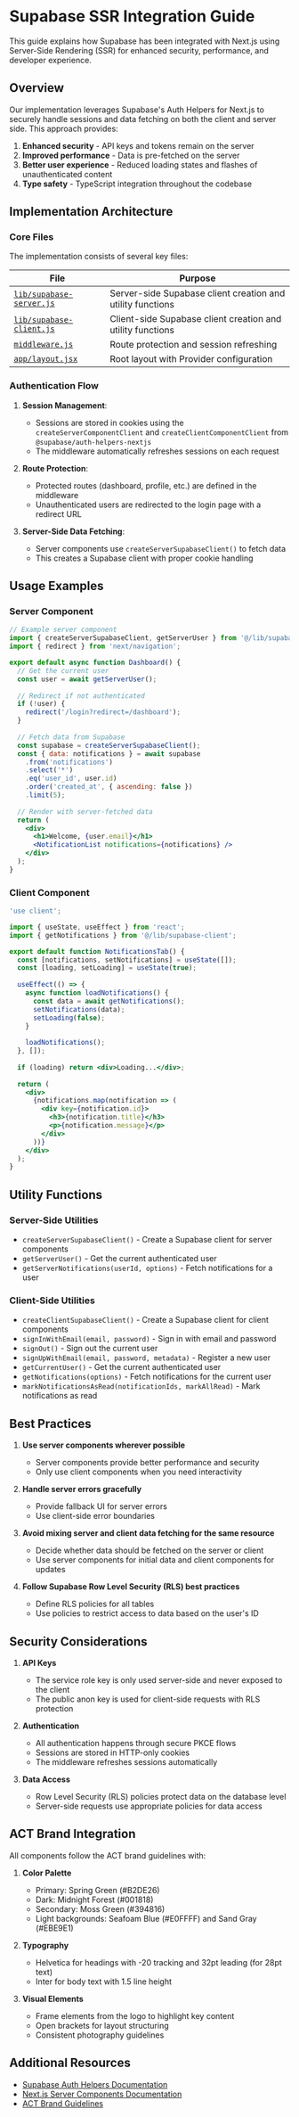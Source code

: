# Supabase SSR Integration Guide

This guide explains how Supabase has been integrated with Next.js using Server-Side Rendering (SSR) for enhanced security, performance, and developer experience.

## Overview

Our implementation leverages Supabase's Auth Helpers for Next.js to securely handle sessions and data fetching on both the client and server side. This approach provides:

1. **Enhanced security** - API keys and tokens remain on the server
2. **Improved performance** - Data is pre-fetched on the server
3. **Better user experience** - Reduced loading states and flashes of unauthenticated content
4. **Type safety** - TypeScript integration throughout the codebase

## Implementation Architecture

### Core Files

The implementation consists of several key files:

| File | Purpose |
|------|---------|
| [`lib/supabase-server.js`](../lib/supabase-server.js) | Server-side Supabase client creation and utility functions |
| [`lib/supabase-client.js`](../lib/supabase-client.js) | Client-side Supabase client creation and utility functions |
| [`middleware.js`](../middleware.js) | Route protection and session refreshing |
| [`app/layout.jsx`](../app/layout.jsx) | Root layout with Provider configuration |

### Authentication Flow

1. **Session Management**:
   - Sessions are stored in cookies using the `createServerComponentClient` and `createClientComponentClient` from `@supabase/auth-helpers-nextjs`
   - The middleware automatically refreshes sessions on each request

2. **Route Protection**:
   - Protected routes (dashboard, profile, etc.) are defined in the middleware
   - Unauthenticated users are redirected to the login page with a redirect URL

3. **Server-Side Data Fetching**:
   - Server components use `createServerSupabaseClient()` to fetch data
   - This creates a Supabase client with proper cookie handling

## Usage Examples

### Server Component

```jsx
// Example server component
import { createServerSupabaseClient, getServerUser } from '@/lib/supabase-server';
import { redirect } from 'next/navigation';

export default async function Dashboard() {
  // Get the current user
  const user = await getServerUser();
  
  // Redirect if not authenticated
  if (!user) {
    redirect('/login?redirect=/dashboard');
  }
  
  // Fetch data from Supabase
  const supabase = createServerSupabaseClient();
  const { data: notifications } = await supabase
    .from('notifications')
    .select('*')
    .eq('user_id', user.id)
    .order('created_at', { ascending: false })
    .limit(5);
  
  // Render with server-fetched data
  return (
    <div>
      <h1>Welcome, {user.email}</h1>
      <NotificationList notifications={notifications} />
    </div>
  );
}
```

### Client Component

```jsx
'use client';

import { useState, useEffect } from 'react';
import { getNotifications } from '@/lib/supabase-client';

export default function NotificationsTab() {
  const [notifications, setNotifications] = useState([]);
  const [loading, setLoading] = useState(true);
  
  useEffect(() => {
    async function loadNotifications() {
      const data = await getNotifications();
      setNotifications(data);
      setLoading(false);
    }
    
    loadNotifications();
  }, []);
  
  if (loading) return <div>Loading...</div>;
  
  return (
    <div>
      {notifications.map(notification => (
        <div key={notification.id}>
          <h3>{notification.title}</h3>
          <p>{notification.message}</p>
        </div>
      ))}
    </div>
  );
}
```

## Utility Functions

### Server-Side Utilities

- `createServerSupabaseClient()` - Create a Supabase client for server components
- `getServerUser()` - Get the current authenticated user
- `getServerNotifications(userId, options)` - Fetch notifications for a user

### Client-Side Utilities

- `createClientSupabaseClient()` - Create a Supabase client for client components
- `signInWithEmail(email, password)` - Sign in with email and password
- `signOut()` - Sign out the current user
- `signUpWithEmail(email, password, metadata)` - Register a new user
- `getCurrentUser()` - Get the current authenticated user
- `getNotifications(options)` - Fetch notifications for the current user
- `markNotificationsAsRead(notificationIds, markAllRead)` - Mark notifications as read

## Best Practices

1. **Use server components wherever possible**
   - Server components provide better performance and security
   - Only use client components when you need interactivity

2. **Handle server errors gracefully**
   - Provide fallback UI for server errors
   - Use client-side error boundaries

3. **Avoid mixing server and client data fetching for the same resource**
   - Decide whether data should be fetched on the server or client
   - Use server components for initial data and client components for updates

4. **Follow Supabase Row Level Security (RLS) best practices**
   - Define RLS policies for all tables
   - Use policies to restrict access to data based on the user's ID

## Security Considerations

1. **API Keys**
   - The service role key is only used server-side and never exposed to the client
   - The public anon key is used for client-side requests with RLS protection

2. **Authentication**
   - All authentication happens through secure PKCE flows
   - Sessions are stored in HTTP-only cookies
   - The middleware refreshes sessions automatically

3. **Data Access**
   - Row Level Security (RLS) policies protect data on the database level
   - Server-side requests use appropriate policies for data access

## ACT Brand Integration

All components follow the ACT brand guidelines with:

1. **Color Palette**
   - Primary: Spring Green (#B2DE26)
   - Dark: Midnight Forest (#001818)
   - Secondary: Moss Green (#394816)
   - Light backgrounds: Seafoam Blue (#E0FFFF) and Sand Gray (#EBE9E1)

2. **Typography**
   - Helvetica for headings with -20 tracking and 32pt leading (for 28pt text)
   - Inter for body text with 1.5 line height

3. **Visual Elements**
   - Frame elements from the logo to highlight key content
   - Open brackets for layout structuring
   - Consistent photography guidelines

## Additional Resources

- [Supabase Auth Helpers Documentation](https://supabase.com/docs/guides/auth/auth-helpers/nextjs)
- [Next.js Server Components Documentation](https://nextjs.org/docs/app/building-your-application/rendering/server-components)
- [ACT Brand Guidelines](../brand.md) 